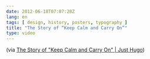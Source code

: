 ```yaml
---
date: 2012-06-18T07:07:28Z
lang: en
tags: [ design, history, posters, typography ]
title: "The Story of “Keep Calm and Carry On”"
type: video
---
```


(via [The Story of "Keep Calm and Carry On" | Just Hugo](http://justhugo.com/2012/03/11/the-story-of-keep-calm-and-carry-on/))

